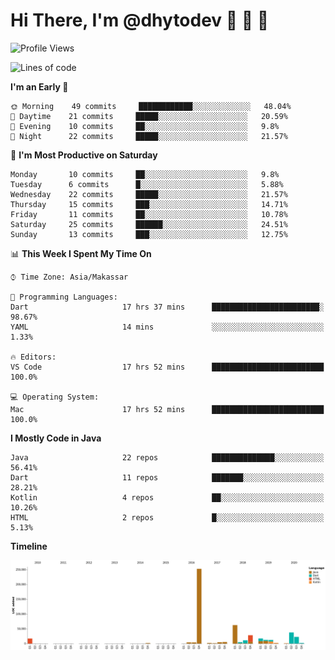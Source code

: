 # Hi There, I'm @dhytodev 👋 👋 👋

<!--
**DhytoDev/dhytodev** is a ✨ _special_ ✨ repository because its `README.md` (this file) appears on your GitHub profile.

Here are some ideas to get you started:

- 🔭 I’m currently working on ...
- 🌱 I’m currently learning ...
- 👯 I’m looking to collaborate on ...
- 🤔 I’m looking for help with ...
- 💬 Ask me about ...
- 📫 How to reach me: ...
- 😄 Pronouns: ...
- ⚡ Fun fact: ...
-->

<!--START_SECTION:waka-->
![Profile Views](http://img.shields.io/badge/Profile%20Views-1-blue)

![Lines of code](https://img.shields.io/badge/From%20Hello%20World%20I%27ve%20Written-86559%20lines%20of%20code-blue)

**I'm an Early 🐤** 

```text
🌞 Morning    49 commits     ████████████░░░░░░░░░░░░░   48.04% 
🌆 Daytime    21 commits     █████░░░░░░░░░░░░░░░░░░░░   20.59% 
🌃 Evening    10 commits     ██░░░░░░░░░░░░░░░░░░░░░░░   9.8% 
🌙 Night      22 commits     █████░░░░░░░░░░░░░░░░░░░░   21.57%

```
📅 **I'm Most Productive on Saturday** 

```text
Monday       10 commits     ██░░░░░░░░░░░░░░░░░░░░░░░   9.8% 
Tuesday      6 commits      █░░░░░░░░░░░░░░░░░░░░░░░░   5.88% 
Wednesday    22 commits     █████░░░░░░░░░░░░░░░░░░░░   21.57% 
Thursday     15 commits     ███░░░░░░░░░░░░░░░░░░░░░░   14.71% 
Friday       11 commits     ██░░░░░░░░░░░░░░░░░░░░░░░   10.78% 
Saturday     25 commits     ██████░░░░░░░░░░░░░░░░░░░   24.51% 
Sunday       13 commits     ███░░░░░░░░░░░░░░░░░░░░░░   12.75%

```


📊 **This Week I Spent My Time On** 

```text
⌚︎ Time Zone: Asia/Makassar

💬 Programming Languages: 
Dart                     17 hrs 37 mins      ████████████████████████░   98.67% 
YAML                     14 mins             ░░░░░░░░░░░░░░░░░░░░░░░░░   1.33%

🔥 Editors: 
VS Code                  17 hrs 52 mins      █████████████████████████   100.0%

💻 Operating System: 
Mac                      17 hrs 52 mins      █████████████████████████   100.0%

```

**I Mostly Code in Java** 

```text
Java                     22 repos            ██████████████░░░░░░░░░░░   56.41% 
Dart                     11 repos            ███████░░░░░░░░░░░░░░░░░░   28.21% 
Kotlin                   4 repos             ██░░░░░░░░░░░░░░░░░░░░░░░   10.26% 
HTML                     2 repos             █░░░░░░░░░░░░░░░░░░░░░░░░   5.13%

```


**Timeline**

![Chart not found](https://github.com/DhytoDev/DhytoDev/blob/master/charts/bar_graph.png) 


<!--END_SECTION:waka-->
